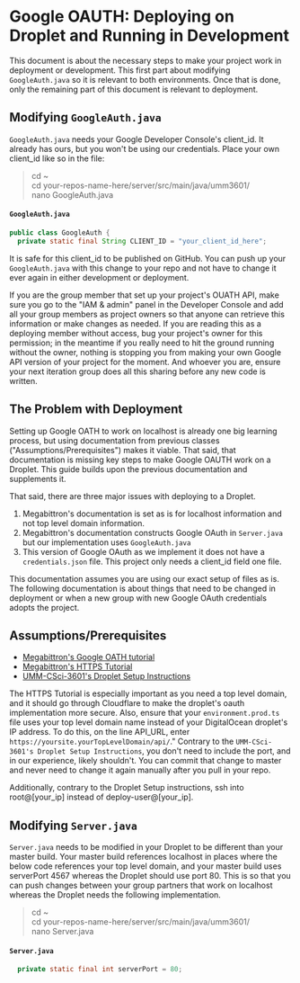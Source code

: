 # Google OAUTH: Deploying on Droplet and Running in Development

This document is about the necessary steps to make your project work in deployment or development. This first part about modifying 
`GoogleAuth.java` so it is relevant to both environments. Once that is done, only the remaining part of this document is relevant to 
deployment.

## Modifying `GoogleAuth.java`
`GoogleAuth.java` needs your Google Developer Console's client_id. It already has ours, but you won't be using our credentials. Place your own client_id like so in the file:

>cd ~     
>cd your-repos-name-here/server/src/main/java/umm3601/    
>nano GoogleAuth.java

#### `GoogleAuth.java`
```java
public class GoogleAuth {
  private static final String CLIENT_ID = "your_client_id_here";
```  
It is safe for this client_id to be published on GitHub. You can push up your `GoogleAuth.java` with this change to your repo and not have to change it ever again in either development or deployment.

If you are the group member that set up your project's OUATH API, make sure you go to the "IAM & admin" panel in the Developer 
Console and add all your group members as project owners so that anyone can retrieve this information or make changes as needed. 
If you are reading this as a deploying member without access, bug your project's owner for this permission; in the meantime if you 
really need to hit the ground running without the owner, nothing is stopping you from making your own Google API version of your 
project for the moment. And whoever you are, ensure your next iteration group does all this sharing before any new code is written.

## The Problem with Deployment
Setting up Google OATH to work on localhost is already one big learning process, but using documentation from previous classes 
("Assumptions/Prerequisites") makes it viable. That said, that documentation is missing key steps to make Google OAUTH work on a Droplet. This guide builds upon the previous documentation and supplements it. 

That said, there are three major issues with deploying to a Droplet. 
1. Megabittron's documentation is set as is for localhost information and not top level domain information.
2. Megabittron's documentation constructs Google OAuth in `Server.java` but our implementation uses `GoogleAuth.java`
3. This version of Google OAuth as we implement it does not have a `credentials.json` file. This project only needs a client_id field one file.

This documentation assumes you are using our exact setup of files as is. The following documentation is about things that need to be
changed in deployment or when a new group with new Google OAuth credentials adopts the project. 

## Assumptions/Prerequisites
* [Megabittron's Google OATH tutorial](https://github.com/UMM-CSci-3601-S18/iteration-4-megabittron/blob/master/Documentation/Secure%20Google%20Login/DocumentationForGoogleLogin.md)
* [Megabittron's HTTPS Tutorial](https://github.com/UMM-CSci-3601-S18/iteration-4-megabittron/blob/master/Documentation/HTTPS.md)
* [UMM-CSci-3601's Droplet Setup Instructions](https://github.com/UMM-CSci-3601/droplet-setup-and-build)

The HTTPS Tutorial is especially important as you need a top level domain, and it should go through Cloudflare to make the droplet's 
oauth implementation more secure. Also, ensure that your `environment.prod.ts` file uses your top level domain name instead of your 
DigitalOcean droplet's IP address. To do this, on the line API_URL, enter `https://yoursite.yourTopLevelDomain/api/`." Contrary to the 
`UMM-CSci-3601's Droplet Setup Instructions`, you don't need to include the port, and in our experience, likely shouldn't. You can 
commit that change to master and never need to change it again manually after you pull in your repo. 

Additionally, contrary to the Droplet Setup instructions, ssh into root@[your_ip] instead of deploy-user@[your_ip].

## Modifying `Server.java`
`Server.java` needs to be modified in your Droplet to be different than your master build. Your master build references localhost in places where the below code references your top level domain, and your master build uses serverPort 4567 whereas the Droplet should use port 80. This is so that you can push changes between your group partners that work on localhost whereas the Droplet needs the following implementation. 

>cd ~     
>cd your-repos-name-here/server/src/main/java/umm3601/    
>nano Server.java

#### `Server.java`
```java
  private static final int serverPort = 80;
```
